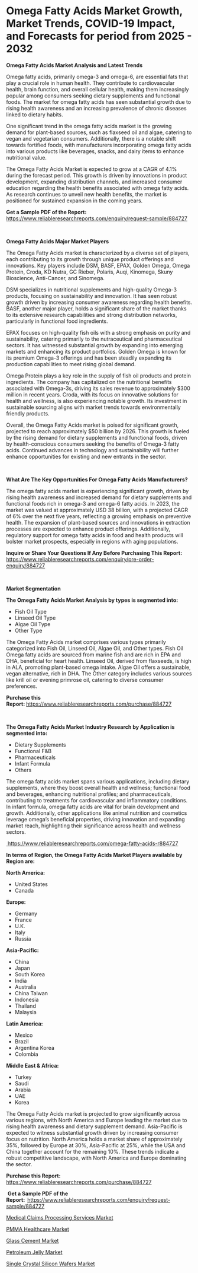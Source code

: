 <p><h1>Omega Fatty Acids Market Growth, Market Trends, COVID-19 Impact, and Forecasts for period from 2025 - 2032</h1></p><p><strong>Omega Fatty Acids Market Analysis and Latest Trends</strong></p>
<p><p>Omega fatty acids, primarily omega-3 and omega-6, are essential fats that play a crucial role in human health. They contribute to cardiovascular health, brain function, and overall cellular health, making them increasingly popular among consumers seeking dietary supplements and functional foods. The market for omega fatty acids has seen substantial growth due to rising health awareness and an increasing prevalence of chronic diseases linked to dietary habits. </p><p>One significant trend in the omega fatty acids market is the growing demand for plant-based sources, such as flaxseed oil and algae, catering to vegan and vegetarian consumers. Additionally, there is a notable shift towards fortified foods, with manufacturers incorporating omega fatty acids into various products like beverages, snacks, and dairy items to enhance nutritional value. </p><p>The Omega Fatty Acids Market is expected to grow at a CAGR of 4.1% during the forecast period. This growth is driven by innovations in product development, expanding distribution channels, and increased consumer education regarding the health benefits associated with omega fatty acids. As research continues to unveil new health benefits, the market is positioned for sustained expansion in the coming years.</p></p>
<p><strong>Get a Sample PDF of the Report:&nbsp;</strong> <a href="https://www.reliableresearchreports.com/enquiry/request-sample/884727?utm_campaign=9&utm_medium=2&utm_source=Github&utm_content=ia&utm_term=31032025&utm_id=omega-fatty-acids">https://www.reliableresearchreports.com/enquiry/request-sample/884727</a></p>
<p>&nbsp;</p>
<p><strong>Omega Fatty Acids Major Market Players</strong></p>
<p><p>The Omega Fatty Acids market is characterized by a diverse set of players, each contributing to its growth through unique product offerings and innovations. Key players include DSM, BASF, EPAX, Golden Omega, Omega Protein, Croda, KD Nutra, GC Rieber, Polaris, Auqi, Kinomega, Skuny Bioscience, Anti-Cancer, and Sinomega.</p><p>DSM specializes in nutritional supplements and high-quality Omega-3 products, focusing on sustainability and innovation. It has seen robust growth driven by increasing consumer awareness regarding health benefits. BASF, another major player, holds a significant share of the market thanks to its extensive research capabilities and strong distribution networks, particularly in functional food ingredients.</p><p>EPAX focuses on high-quality fish oils with a strong emphasis on purity and sustainability, catering primarily to the nutraceutical and pharmaceutical sectors. It has witnessed substantial growth by expanding into emerging markets and enhancing its product portfolios. Golden Omega is known for its premium Omega-3 offerings and has been steadily expanding its production capabilities to meet rising global demand.</p><p>Omega Protein plays a key role in the supply of fish oil products and protein ingredients. The company has capitalized on the nutritional benefits associated with Omega-3s, driving its sales revenue to approximately $300 million in recent years. Croda, with its focus on innovative solutions for health and wellness, is also experiencing notable growth. Its investment in sustainable sourcing aligns with market trends towards environmentally friendly products.</p><p>Overall, the Omega Fatty Acids market is poised for significant growth, projected to reach approximately $50 billion by 2026. This growth is fueled by the rising demand for dietary supplements and functional foods, driven by health-conscious consumers seeking the benefits of Omega-3 fatty acids. Continued advances in technology and sustainability will further enhance opportunities for existing and new entrants in the sector.</p></p>
<p>&nbsp;</p>
<p><strong>What Are The Key Opportunities For Omega Fatty Acids Manufacturers?</strong></p>
<p><p>The omega fatty acids market is experiencing significant growth, driven by rising health awareness and increased demand for dietary supplements and functional foods rich in omega-3 and omega-6 fatty acids. In 2023, the market was valued at approximately USD 38 billion, with a projected CAGR of 6% over the next five years, reflecting a growing emphasis on preventive health. The expansion of plant-based sources and innovations in extraction processes are expected to enhance product offerings. Additionally, regulatory support for omega fatty acids in food and health products will bolster market prospects, especially in regions with aging populations.</p></p>
<p><strong>Inquire or Share Your Questions If Any Before Purchasing This Report:</strong> <a href="https://www.reliableresearchreports.com/enquiry/pre-order-enquiry/884727?utm_campaign=9&utm_medium=2&utm_source=Github&utm_content=ia&utm_term=31032025&utm_id=omega-fatty-acids">https://www.reliableresearchreports.com/enquiry/pre-order-enquiry/884727</a></p>
<p>&nbsp;</p>
<p><strong>Market Segmentation</strong></p>
<p><strong>The Omega Fatty Acids Market Analysis by types is segmented into:</strong></p>
<p><ul><li>Fish Oil Type</li><li>Linseed Oil Type</li><li>Algae Oil Type</li><li>Other Type</li></ul></p>
<p><p>The Omega Fatty Acids market comprises various types primarily categorized into Fish Oil, Linseed Oil, Algae Oil, and Other types. Fish Oil Omega fatty acids are sourced from marine fish and are rich in EPA and DHA, beneficial for heart health. Linseed Oil, derived from flaxseeds, is high in ALA, promoting plant-based omega intake. Algae Oil offers a sustainable, vegan alternative, rich in DHA. The Other category includes various sources like krill oil or evening primrose oil, catering to diverse consumer preferences.</p></p>
<p><strong>Purchase this Report:&nbsp;</strong><a href="https://www.reliableresearchreports.com/purchase/884727?utm_campaign=9&utm_medium=2&utm_source=Github&utm_content=ia&utm_term=31032025&utm_id=omega-fatty-acids">https://www.reliableresearchreports.com/purchase/884727</a></p>
<p>&nbsp;</p>
<p><strong>The Omega Fatty Acids Market Industry Research by Application is segmented into:</strong></p>
<p><ul><li>Dietary Supplements</li><li>Functional F&B</li><li>Pharmaceuticals</li><li>Infant Formula</li><li>Others</li></ul></p>
<p><p>The omega fatty acids market spans various applications, including dietary supplements, where they boost overall health and wellness; functional food and beverages, enhancing nutritional profiles; and pharmaceuticals, contributing to treatments for cardiovascular and inflammatory conditions. In infant formula, omega fatty acids are vital for brain development and growth. Additionally, other applications like animal nutrition and cosmetics leverage omega’s beneficial properties, driving innovation and expanding market reach, highlighting their significance across health and wellness sectors.</p></p>
<p><a href="https://www.reliableresearchreports.com/omega-fatty-acids-r884727?utm_campaign=9&utm_medium=2&utm_source=Github&utm_content=ia&utm_term=31032025&utm_id=omega-fatty-acids">&nbsp;https://www.reliableresearchreports.com/omega-fatty-acids-r884727</a></p>
<p><strong>In terms of Region, the Omega Fatty Acids Market Players available by Region are:</strong></p>
<p>
    <p> <strong> North America: </strong>
        <ul>
            <li>United States</li>
            <li>Canada</li>
        </ul>
        </p> 
    <p> <strong> Europe: </strong>
        <ul>
            <li>Germany</li>
            <li>France</li>
            <li>U.K.</li>
            <li>Italy</li>
            <li>Russia</li>
        </ul>
        </p> 
    <p> <strong> Asia-Pacific: </strong>
        <ul>
            <li>China</li>
            <li>Japan</li>
            <li>South Korea</li>
            <li>India</li>
            <li>Australia</li>
            <li>China Taiwan</li>
            <li>Indonesia</li>
            <li>Thailand</li>
            <li>Malaysia</li>
        </ul>
        </p> 
    <p> <strong> Latin America: </strong>
        <ul>
            <li>Mexico</li>
            <li>Brazil</li>
            <li>Argentina Korea</li>
            <li>Colombia</li>
        </ul>
        </p> 
    <p> <strong> Middle East & Africa: </strong>
        <ul>
            <li>Turkey</li>
            <li>Saudi</li>
            <li>Arabia</li>
            <li>UAE</li>
            <li>Korea</li>
        </ul>
    </p>
    </p>
<p><p>The Omega Fatty Acids market is projected to grow significantly across various regions, with North America and Europe leading the market due to rising health awareness and dietary supplement demand. Asia-Pacific is expected to witness substantial growth driven by increasing consumer focus on nutrition. North America holds a market share of approximately 35%, followed by Europe at 30%, Asia-Pacific at 25%, while the USA and China together account for the remaining 10%. These trends indicate a robust competitive landscape, with North America and Europe dominating the sector.</p></p>
<p><strong>Purchase this Report: </strong><a href="https://www.reliableresearchreports.com/purchase/884727?utm_campaign=9&utm_medium=2&utm_source=Github&utm_content=ia&utm_term=31032025&utm_id=omega-fatty-acids">https://www.reliableresearchreports.com/purchase/884727</a></p>
<p>&nbsp;<strong>Get a Sample PDF of the Report:&nbsp;&nbsp;</strong><a href="https://www.reliableresearchreports.com/enquiry/request-sample/884727?utm_campaign=9&utm_medium=2&utm_source=Github&utm_content=ia&utm_term=31032025&utm_id=omega-fatty-acids">https://www.reliableresearchreports.com/enquiry/request-sample/884727</a></p>
<p><strong></strong></p>
<p><p><a href="https://github.com/shpirttangim48/Market-Research-Report-List-1/blob/main/medical-claims-processing-services-market.md?utm_campaign=9&utm_medium=2&utm_source=Github&utm_content=ia&utm_term=31032025&utm_id=omega-fatty-acids">Medical Claims Processing Services Market</a></p><p><a href="https://github.com/lugnabirue/Market-Research-Report-List-1/blob/main/pmma-healthcare-market.md?utm_campaign=9&utm_medium=2&utm_source=Github&utm_content=ia&utm_term=31032025&utm_id=omega-fatty-acids">PMMA Healthcare Market</a></p><p><a href="https://github.com/snelldimkeod/Market-Research-Report-List-1/blob/main/glass-cement-market.md?utm_campaign=9&utm_medium=2&utm_source=Github&utm_content=ia&utm_term=31032025&utm_id=omega-fatty-acids">Glass Cement Market</a></p><p><a href="https://github.com/kitkaeberz5z/Market-Research-Report-List-1/blob/main/petroleum-jelly-market.md?utm_campaign=9&utm_medium=2&utm_source=Github&utm_content=ia&utm_term=31032025&utm_id=omega-fatty-acids">Petroleum Jelly Market</a></p><p><a href="https://github.com/gakpasulgun/Market-Research-Report-List-1/blob/main/single-crystal-silicon-wafers-market.md?utm_campaign=9&utm_medium=2&utm_source=Github&utm_content=ia&utm_term=31032025&utm_id=omega-fatty-acids">Single Crystal Silicon Wafers Market</a></p></p>